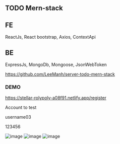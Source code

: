 ## TODO Mern-stack

## FE 

ReactJs, React bootstrap, Axios, ContextApi

## BE

ExpressJs, MongoDb, Mongoose, JsonWebToken

https://github.com/LeeManh/server-todo-mern-stack

### DEMO 

https://stellar-rolypoly-a08f91.netlify.app/register

Account to test

username03

123456

![image](https://user-images.githubusercontent.com/63250449/183429992-060e5dd3-750f-442f-a850-8968efaa93ba.png)
![image](https://user-images.githubusercontent.com/63250449/183430033-481fb80d-2cbd-43d9-b651-823a852b9527.png)
![image](https://user-images.githubusercontent.com/63250449/183430126-2f64ec9c-c0f1-4fee-901d-ad75b5bcf58e.png)
